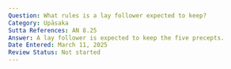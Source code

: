 ```yaml
---
Question: What rules is a lay follower expected to keep?
Category: Upāsaka
Sutta References: AN 8.25
Answer: A lay follower is expected to keep the five precepts.
Date Entered: March 11, 2025
Review Status: Not started
---
```

